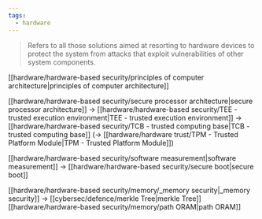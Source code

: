 ```yaml
---
tags:
  - hardware
---
```

> Refers to all those solutions aimed at resorting to hardware devices to protect the system from attacks that exploit vulnerabilities of other system components.

[[hardware/hardware-based security/principles of computer architecture|principles of computer architecture]]


[[hardware/hardware-based security/secure processor architecture|secure processor architecture]] -> [[hardware/hardware-based security/TEE - trusted execution environment|TEE - trusted execution environment]] -> [[hardware/hardware-based security/TCB - trusted computing base|TCB - trusted computing base]] (-> [[hardware/hardware trust/TPM - Trusted Platform Module|TPM - Trusted Platform Module]])


[[hardware/hardware-based security/software measurement|software measurement]] -> [[hardware/hardware-based security/secure boot|secure boot]]


[[hardware/hardware-based security/memory/_memory security|_memory security]] -> [[cybersec/defence/merkle Tree|merkle Tree]] [[hardware/hardware-based security/memory/path ORAM|path ORAM]]

